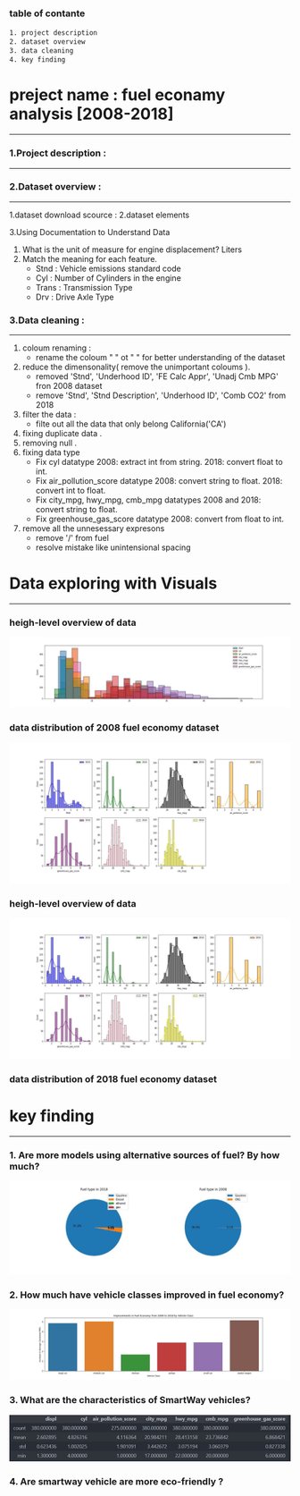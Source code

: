 ### table of contante 
    1. project description 
    2. dataset overview 
    3. data cleaning 
    4. key finding 



# preject name : fuel econamy analysis [2008-2018]
---
### 1.Project description : 
---

### 2.Dataset overview :
---
1.dataset download scource :
2.dataset elements
    
3.Using Documentation to Understand Data
 1. What is the unit of measure for engine displacement? Liters
 2. Match the meaning for each feature.
     * Stnd : Vehicle emissions standard code
     * Cyl : Number of Cylinders in the engine
     * Trans : Transmission Type
     * Drv : Drive Axle Type
        
### 3.Data cleaning :
------------
 1. coloum renaming :
     * rename the coloum " " ot " " for better understanding of the dataset 
 2. reduce the dimensonality( remove the unimportant coloums ).
    * removed  'Stnd', 'Underhood ID', 'FE Calc Appr', 'Unadj Cmb MPG' fron 2008 dataset 
    * remove 'Stnd', 'Stnd Description', 'Underhood ID', 'Comb CO2' from 2018
 3. filter the data :
     * filte out all the data that only belong California('CA')
 4. fixing duplicate data .
 5. removing null .
 6. fixing data type
     * Fix cyl datatype 2008: extract int from string. 2018: convert float to int.
     * Fix air_pollution_score datatype 2008: convert string to float. 2018: convert int to float.
     * Fix city_mpg, hwy_mpg, cmb_mpg datatypes 2008 and 2018: convert string to float.
     * Fix greenhouse_gas_score datatype 2008: convert from float to int.
 7. remove all the unnesessary expresons
     * remove '/' from fuel 
     * resolve mistake like unintensional spacing 
# Data exploring with Visuals
-------------
### heigh-level overview of data 
![](project_name/data/fig/all_clen_hist_08.jpg)
### data distribution of 2008 fuel economy dataset 
![](project_name/data/fig/histplot_18.jpg)

### heigh-level overview of data 
![](project_name/data/fig/histplot_18.jpg)
### data distribution of 2018 fuel economy dataset 


# key finding 
---
### 1. <b>Are more models using alternative sources of fuel? By how much?</b>
   <u></u>
![](project_name/data/fig/pie_fuel_08and18.jpg)
### 2. How much have vehicle classes improved in fuel economy?
   
![](project_name/data/fig/q2inc.jpg)
### 3. What are the characteristics of SmartWay vehicles?

![](project_name/data/fig/q3.png)



### 4. Are smartway  vehicle are more eco-friendly ? 






